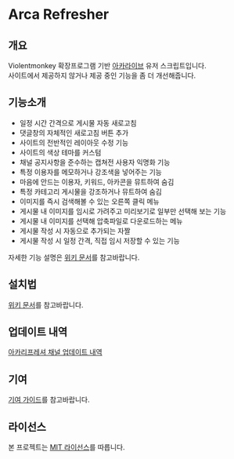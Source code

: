 # Arca Refresher

## 개요

Violentmonkey 확장프로그램 기반 [아카라이브](https://arca.live/) 유저 스크립트입니다.  
사이트에서 제공하지 않거나 제공 중인 기능을 좀 더 개선해줍니다.

## 기능소개

- 일정 시간 간격으로 게시물 자동 새로고침
- 댓글창의 자체적인 새로고침 버튼 추가
- 사이트의 전반적인 레이아웃 수정 기능
- 사이트의 색상 테마를 커스텀
- 채널 공지사항을 준수하는 캡쳐전 사용자 익명화 기능
- 특정 이용자를 메모하거나 강조색을 넣어주는 기능
- 마음에 안드는 이용자, 키워드, 아카콘을 뮤트하여 숨김
- 특정 카테고리 게시물을 강조하거나 뮤트하여 숨김
- 이미지를 즉시 검색해볼 수 있는 오른쪽 클릭 메뉴
- 게시물 내 이미지를 임시로 가려주고 미리보기로 일부만 선택해 보는 기능
- 게시물 내 이미지를 선택해 압축파일로 다운로드하는 메뉴
- 게시물 작성 시 자동으로 추가되는 자짤
- 게시물 작성 시 일정 간격, 직접 임시 저장할 수 있는 기능

자세한 기능 설명은 [위키 문서](../../wiki/Feature)를 참고바랍니다.

## 설치법

[위키 문서](../../wiki)를 참고바랍니다.

## 업데이트 내역

[아카리프레셔 채널 업데이트 내역](https://arca.live/b/namurefresher?category=%EC%97%85%EB%8D%B0%EC%9D%B4%ED%8A%B8)

## 기여

[기여 가이드](../../wiki/Contributing)를 참고바랍니다.

## 라이선스

본 프로젝트는 [MIT 라이선스](LICENSE)를 따릅니다.
